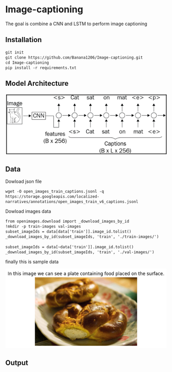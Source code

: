 ﻿# Image-captioning
The goal is combine a CNN and LSTM to perform image captioning


<!-- ![Alt Text]('./assets/model.png') -->
## Installation
```
git init
git clone https://github.com/Banana1206/Image-captioning.git
cd Image-captioning
pip install -r requirements.txt
```

## Model Architecture
![Alt Text](./assets/model.png)
## Data
Dowload json file
```
wget -O open_images_train_captions.jsonl -q https://storage.googleapis.com/localized-narratives/annotations/open_images_train_v6_captions.jsonl
```
Dowload images data
```
from openimages.download import _download_images_by_id
!mkdir -p train-images val-images
subset_imageIds = data[data['train']].image_id.tolist()
_download_images_by_id(subset_imageIds, 'train', './train-images/')

subset_imageIds = data[~data['train']].image_id.tolist()
_download_images_by_id(subset_imageIds, 'train', './val-images/')
```
finally this is sample data

![sample1](./assets/sample1.png)

## Output
